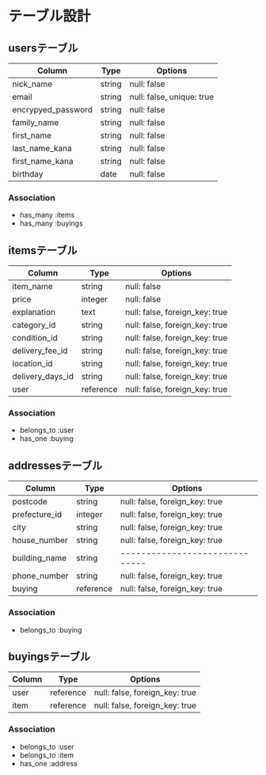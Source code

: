 # テーブル設計

## usersテーブル

| Column              | Type           | Options                    |
| ------------------- | -------------- | -------------------------- |
| nick_name           | string         | null: false                |
| email               | string         | null: false, unique: true  |
| encrypyed_password  | string         | null: false                |
| family_name         | string         | null: false                |
| first_name          | string         | null: false                |
| last_name_kana      | string         | null: false                |
| first_name_kana     | string         | null: false                |
| birthday            | date           | null: false                |

### Association

- has_many :items
- has_many :buyings

## itemsテーブル

| Column            | Type           | Options                        |
| ----------------- | -------------- | ------------------------------ |
| item_name         | string         | null: false                    |
| price             | integer        | null: false                    |
| explanation       | text           | null: false, foreign_key: true |
| category_id       | string         | null: false, foreign_key: true |
| condition_id      | string         | null: false, foreign_key: true |
| delivery_fee_id   | string         | null: false, foreign_key: true |
| location_id       | string         | null: false, foreign_key: true |
| delivery_days_id  | string         | null: false, foreign_key: true |
| user              | reference      | null: false, foreign_key: true |

### Association

- belongs_to :user
- has_one :buying

## addressesテーブル

| Column         | Type            | Options                        |
| -------------- | --------------- | ------------------------------ |
| postcode       | string          | null: false, foreign_key: true |
| prefecture_id  | integer         | null: false, foreign_key: true |
| city           | string          | null: false, foreign_key: true |
| house_number   | string          | null: false, foreign_key: true |
| building_name  | string          | ------------------------------ |
| phone_number   | string          | null: false, foreign_key: true |
| buying         | reference       | null: false, foreign_key: true |

### Association

- belongs_to :buying

## buyingsテーブル

| Column         | Type           | Options                        |
| -------------- | -------------- | ------------------------------ |
| user           | reference      | null: false, foreign_key: true |
| item           | reference      | null: false, foreign_key: true |

### Association

- belongs_to :user
- belongs_to :item
- has_one :address